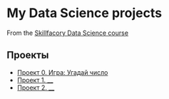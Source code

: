 # My Data Science projects

From the [Skillfacory Data Science course](https://skillfactory.ru/data-scientist)

## Проекты

* [Проект 0. Игра: Угадай число](https://github.com/VictoriaBakulina/sf_data_science/tree/main/project%200)
* [Проект 1. __](__)
* [Проект 2. __](__)